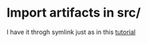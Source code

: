 # Import artifacts in src/
I have it throgh symlink just as in this [tutorial](https://www.truffleframework.com/tutorials/getting-started-with-drizzle-and-react#specify-the-network) 